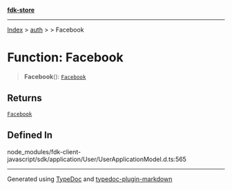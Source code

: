 [**fdk-store**](../../../README.md)
***

[Index](../../../API.md) > [auth](../../README.md) > [<internal>](../README.md) > Facebook

# Function: Facebook

> **Facebook**(): [`Facebook`](../type-aliases/type-alias.Facebook.md)

## Returns

[`Facebook`](../type-aliases/type-alias.Facebook.md)

## Defined In

node\_modules/fdk-client-javascript/sdk/application/User/UserApplicationModel.d.ts:565

***
Generated using [TypeDoc](https://typedoc.org/) and [typedoc-plugin-markdown](https://www.npmjs.com/package/typedoc-plugin-markdown)
